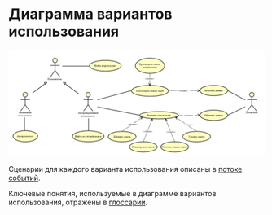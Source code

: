 # Диаграмма вариантов использования

![Диаграмма вариантов использования](../../../Images/System%20Design/Use%20Case.JPG)

Сценарии для каждого варианта использования описаны в [потоке событий](./Flow%20of%20Events.md).

Ключевые понятия, используемые в диаграмме вариантов использования, отражены в [глоссарии](./Glossarium.md). 